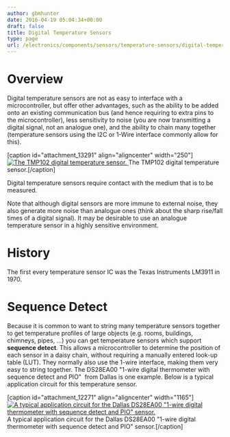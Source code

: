 ```yaml
---
author: gbmhunter
date: 2016-04-19 05:04:34+00:00
draft: false
title: Digital Temperature Sensors
type: page
url: /electronics/components/sensors/temperature-sensors/digital-temperature-sensors
---
```


# Overview

Digital temperature sensors are not as easy to interface with a microcontroller, but offer other advantages, such as the ability to be added onto an existing communication bus (and hence requiring to extra pins to the microcontroller), less sensitivity to noise (you are now transmitting a digital signal, not an analogue one), and the ability to chain many together (temperature sensors using the I2C or 1-Wire interface commonly allow for this).

[caption id="attachment_13291" align="aligncenter" width="250"][![The TMP102 digital temperature sensor.](/images/2016/04/tmp-102-temperature-sensor-ic.jpg)
](/images/2016/04/tmp-102-temperature-sensor-ic.jpg) The TMP102 digital temperature sensor.[/caption]

Digital temperature sensors require contact with the medium that is to be measured.

Note that although digital sensors are more immune to external noise, they also generate more noise than analogue ones (think about the sharp rise/fall times of a digital signal). It may be desirable to use an analogue temperature sensor in a highly sensitive environment.

# History

The first every temperature sensor IC was the Texas Instruments LM3911 in 1970.

# Sequence Detect

Because it is common to want to string many temperature sensors together to get temperature profiles of large objects (e.g. rooms, buildings, chimneys, pipes, ...) you can get temperature sensors which support **sequence detect**. This allows a microcontroller to determine the position of each sensor in a daisy chain, without requiring a manually entered look-up table (LUT). They normally also use the 1-wire interface, making them very easy to string together. The DS28EA00 "1-wire digital thermometer with sequence detect and PIO"  from Dallas is one example. Below is a typical application circuit for this temperature sensor.

[caption id="attachment_12271" align="aligncenter" width="1165"][![A typical application circuit for the Dallas DS28EA00 "1-wire digital thermometer with sequence detect and PIO" sensor.](/images/2012/11/ds28ea00-sequence-detect-temp-sensor-typical-schematic.png)
](/images/2012/11/ds28ea00-sequence-detect-temp-sensor-typical-schematic.png) A typical application circuit for the Dallas DS28EA00 "1-wire digital thermometer with sequence detect and PIO" sensor.[/caption]
